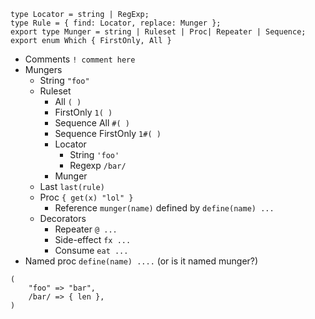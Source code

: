 
```
type Locator = string | RegExp;
type Rule = { find: Locator, replace: Munger };
export type Munger = string | Ruleset | Proc| Repeater | Sequence;
export enum Which { FirstOnly, All }
```
* Comments `! comment here`
* Mungers
    * String `"foo"`
    * Ruleset 
        * All `( )`
        * FirstOnly `1( )`
        * Sequence All `#( )`
        * Sequence FirstOnly `1#( )`
        * Locator
            * String `'foo'`
            * Regexp `/bar/`
        * Munger
    * Last `last(rule)`
    * Proc `{ get(x) "lol" }`
        * Reference `munger(name)` defined by `define(name) ...`
    * Decorators
        * Repeater `@ ...`
        * Side-effect `fx ...`
        * Consume `eat ...`
* Named proc `define(name) ....` (or is it named munger?)


```
(
    "foo" => "bar",
    /bar/ => { len },
)
```
